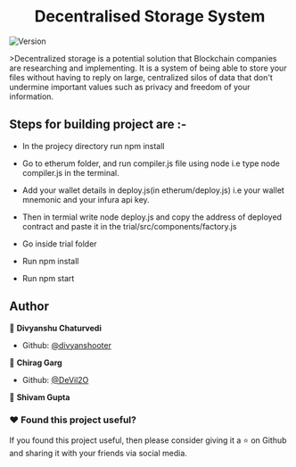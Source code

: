 <h1 align="center">Decentralised Storage System</h1>

<p>
  <img alt="Version" src="https://img.shields.io/badge/version-1.1.1-blue.svg?cacheSeconds=2592000" />
</p>
>Decentralized storage is a potential solution that Blockchain companies are researching and implementing. It is a system of being able to store your files without having to reply on large, centralized silos of data that don't undermine important values such as privacy and freedom of your information.


## Steps for building project are :-

* In the projecy directory run npm install

* Go to etherum folder, and run compiler.js file using node i.e type node compiler.js in the terminal.

* Add your wallet details in deploy.js(in etherum/deploy.js) i.e your wallet mnemonic and your infura api key.

* Then in termial write node deploy.js and copy the address of deployed contract and paste it in the trial/src/components/factory.js

* Go inside trial folder

* Run npm install

* Run npm start 

## Author

👤 **Divyanshu Chaturvedi**
* Github: [@divyanshooter](https://github.com/divyanshooter)

👤 **Chirag Garg**
* Github: [@DeVil2O](https://github.com/DeVil2O)

👤 **Shivam Gupta**

### :heart: Found this project useful?

If you found this project useful, then please consider giving it a :star: on Github and sharing it with your friends via social media.


